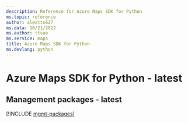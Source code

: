 ```yaml
---
description: Reference for Azure Maps SDK for Python
ms.topic: reference
author: alextts627
ms.data: 10/21/2022
ms.author: ttsao
ms.service: maps
title: Azure Maps SDK for Python
ms.devlang: python
---
```

# Azure Maps SDK for Python - latest

## Management packages - latest
[!INCLUDE [mgmt-packages](maps-mgmt-index.md)]